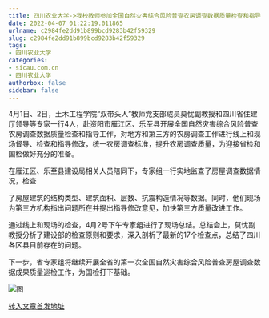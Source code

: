 ```yaml
---
title: 四川农业大学->我校教师参加全国自然灾害综合风险普查农房调查数据质量检查和指导工作 | sicau.com.cn
date: 2022-04-07 01:22:19.011865
urlname: c2984fe2dd91b899bcd9283b42f59329
slug: c2984fe2dd91b899bcd9283b42f59329
tags: 
- 四川农业大学
categories:
- sicau.com.cn
- 四川农业大学
authorbox: false
sidebar: false
---
```

4月1日、2日，土木工程学院“双带头人”教师党支部成员莫忧副教授和四川省住建厅领导等专家一行4人，赴资阳市雁江区、乐至县开展全国自然灾害综合风险普查农房调查数据质量检查和指导工作，对地方和第三方的农房调查工作进行线上和现场督导、检查和指导修改，统一农房调查标准，提升农房调查质量，为迎接省检和国检做好充分的准备。  

在雁江区、乐至县建设局相关人员陪同下，专家组一行实地监查了房屋调查数据情况，检查
<!--more-->
了房屋建筑的结构类型、建筑面积、层数、抗震构造情况等数据。同时，他们现场为第三方机构指出问题所在并提出指导修改意见，加快第三方质量改进工作。

通过线上和现场的检查，4月2号下午专家组进行了现场总结。总结会上，莫忧副教授分析了建设部的检查原则和要求，深入剖析了最新的17个检查点，总结了四川各区县目前存在的问题。

下一步，省专家组将继续开展全省的第一次全国自然灾害综合风险普查房屋调查数据成果质量巡检工作，为国检打下基础。

![图](https://news.sicau.edu.cn/__local/8/49/2A/E9AD82E6B95FEB2E41D6E1FE7B7_BDA23C25_F9DAC.png)

[转入文章首发地址](https://news.sicau.edu.cn/info/1078/67227.htm)